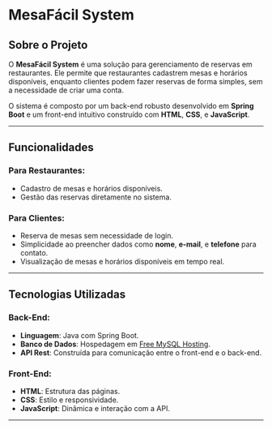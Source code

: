# MesaFácil System

## Sobre o Projeto

O **MesaFácil System** é uma solução para gerenciamento de reservas em restaurantes. Ele permite que restaurantes cadastrem mesas e horários disponíveis, enquanto clientes podem fazer reservas de forma simples, sem a necessidade de criar uma conta.

O sistema é composto por um back-end robusto desenvolvido em **Spring Boot** e um front-end intuitivo construído com **HTML**, **CSS**, e **JavaScript**.

---
## Funcionalidades

### Para Restaurantes:
- Cadastro de mesas e horários disponíveis.
- Gestão das reservas diretamente no sistema.

### Para Clientes:
- Reserva de mesas sem necessidade de login.
- Simplicidade ao preencher dados como **nome**, **e-mail**, e **telefone** para contato.
- Visualização de mesas e horários disponíveis em tempo real.

---
## Tecnologias Utilizadas

### Back-End:
- **Linguagem**: Java com Spring Boot.
- **Banco de Dados**: Hospedagem em [Free MySQL Hosting](https://www.freemysqlhosting.net/).
- **API Rest**: Construída para comunicação entre o front-end e o back-end.

### Front-End:
- **HTML**: Estrutura das páginas.
- **CSS**: Estilo e responsividade.
- **JavaScript**: Dinâmica e interação com a API.

---

